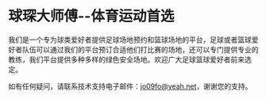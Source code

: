 # 球琛大师傅--体育运动首选

我们是一个专为球类爱好者提供足球场地预约和篮球场地的平台，足球或者篮球爱好者队伍可以通过我们的平台预订合适他们打比赛的场地，还可以专门提供专业的教练，我们平台提供多种多样的绿色安全场地。欢迎广大足球篮球爱好者前来选定。

如有任何疑问，请联系技术支持电子邮件：jo09fo@yeah.net，谢谢您的支持。
